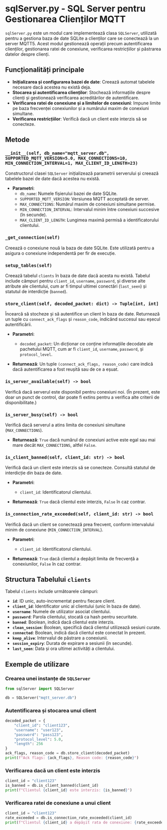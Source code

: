 # sqlServer.py - SQL Server pentru Gestionarea Clienților MQTT

`sqlServer.py` este un modul care implementează clasa `SQLServer`, utilizată pentru a gestiona baza de date SQLite a clienților care se conectează la un server MQTT5. Acest modul gestionează operații precum autentificarea clienților, gestionarea ratei de conexiune, verificarea restricțiilor și păstrarea datelor despre clienți.

## Funcționalități principale

- **Inițializarea și configurarea bazei de date**: Creează automat tabelele necesare dacă acestea nu există deja.
- **Stocarea și autentificarea clienților**: Stochează informațiile despre clienți și gestionează verificarea acreditărilor de autentificare.
- **Verificarea ratei de conexiune și a limitelor de conexiuni**: Impune limite pe baza frecvenței conexiunilor și a numărului maxim de conexiuni simultane.
- **Verificarea restricțiilor**: Verifică dacă un client este interzis să se conecteze.

## Metode

### `__init__(self, db_name="mqtt_server.db", SUPPORTED_MQTT_VERSION=5.0, MAX_CONNECTIONS=10, MIN_CONNECTION_INTERVAL=1, MAX_CLIENT_ID_LENGTH=23)`

Constructorul clasei `SQLServer` inițializează parametrii serverului și creează tabelele bazei de date dacă acestea nu există.

- **Parametri**:
  - `db_name`: Numele fișierului bazei de date SQLite.
  - `SUPPORTED_MQTT_VERSION`: Versiunea MQTT acceptată de server.
  - `MAX_CONNECTIONS`: Numărul maxim de conexiuni simultane permise.
  - `MIN_CONNECTION_INTERVAL`: Intervalul minim între conexiuni succesive (în secunde).
  - `MAX_CLIENT_ID_LENGTH`: Lungimea maximă permisă a identificatorului clientului.

### `_get_connection(self)`

Creează o conexiune nouă la baza de date SQLite. Este utilizată pentru a asigura o conexiune independentă per fir de execuție.

### `setup_tables(self)`

Creează tabelul `clients` în baza de date dacă acesta nu există. Tabelul include câmpuri pentru `client_id`, `username`, `password`, și diverse alte atribute ale clientului, cum ar fi timpul ultimei conectări (`last_seen`) și statutul de interdicție (`banned`).

### `store_client(self, decoded_packet: dict) -> Tuple[int, int]`

Încearcă să stocheze și să autentifice un client în baza de date. Returnează un tuple cu `connect_ack_flags` și `reason_code`, indicând succesul sau eșecul autentificării.

- **Parametri**:
  - `decoded_packet`: Un dicționar ce conține informațiile decodate ale pachetului MQTT, cum ar fi `client_id`, `username`, `password`, și `protocol_level`.

- **Returnează**: Un tuple `(connect_ack_flags, reason_code)` care indică dacă autentificarea a fost reușită sau de ce a eșuat.

### `is_server_available(self) -> bool`

Verifică dacă serverul este disponibil pentru conexiuni noi. (În prezent, este doar un punct de control, dar poate fi extins pentru a verifica alte criterii de disponibilitate.)

### `is_server_busy(self) -> bool`

Verifică dacă serverul a atins limita de conexiuni simultane (`MAX_CONNECTIONS`).

- **Returnează**: `True` dacă numărul de conexiuni active este egal sau mai mare decât `MAX_CONNECTIONS`, altfel `False`.

### `is_client_banned(self, client_id: str) -> bool`

Verifică dacă un client este interzis să se conecteze. Consultă statutul de interdicție din baza de date.

- **Parametri**:
  - `client_id`: Identificatorul clientului.

- **Returnează**: `True` dacă clientul este interzis, `False` în caz contrar.

### `is_connection_rate_exceeded(self, client_id: str) -> bool`

Verifică dacă un client se conectează prea frecvent, conform intervalului minim de conexiune (`MIN_CONNECTION_INTERVAL`).

- **Parametri**:
  - `client_id`: Identificatorul clientului.

- **Returnează**: `True` dacă clientul a depășit limita de frecvență a conexiunilor, `False` în caz contrar.

## Structura Tabelului `clients`

Tabelul `clients` include următoarele câmpuri:

- **`id`**: ID unic, auto-incrementat pentru fiecare client.
- **`client_id`**: Identificator unic al clientului (unic în baza de date).
- **`username`**: Numele de utilizator asociat clientului.
- **`password`**: Parola clientului, stocată ca hash pentru securitate.
- **`banned`**: Boolean, indică dacă clientul este interzis.
- **`clean_session`**: Boolean, specifică dacă clientul utilizează sesiuni curate.
- **`connected`**: Boolean, indică dacă clientul este conectat în prezent.
- **`keep_alive`**: Intervalul de păstrare a conexiunii.
- **`session_expiry`**: Durata de expirare a sesiunii (în secunde).
- **`last_seen`**: Data și ora ultimei activități a clientului.

## Exemple de utilizare

### Crearea unei instanțe de `SQLServer`

```python
from sqlServer import SQLServer

db = SQLServer("mqtt_server.db")
```

### Autentificarea și stocarea unui client

```python
decoded_packet = {
    "client_id": "client123",
    "username": "user123",
    "password": "pass123",
    "protocol_level": 5.0,
    "length": 256
}
ack_flags, reason_code = db.store_client(decoded_packet)
print(f"Ack flags: {ack_flags}, Reason code: {reason_code}")
```

### Verificarea dacă un client este interzis

```python
client_id = "client123"
is_banned = db.is_client_banned(client_id)
print(f"Clientul {client_id} este interzis: {is_banned}")
```

### Verificarea ratei de conexiune a unui client

```python
client_id = "client123"
rate_exceeded = db.is_connection_rate_exceeded(client_id)
print(f"Clientul {client_id} a depășit rata de conexiune: {rate_exceeded}")
```

